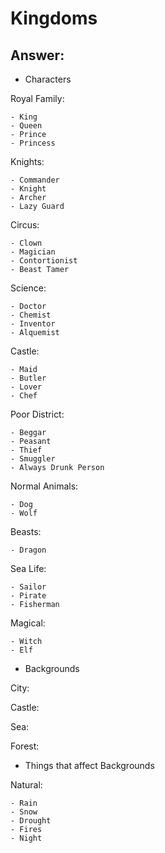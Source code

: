 # Kingdoms

## Answer:
- Characters

Royal Family:

	- King
  	- Queen
  	- Prince
  	- Princess
			

Knights:

	- Commander
  	- Knight
  	- Archer
  	- Lazy Guard
			
Circus:
	
	- Clown
	- Magician
	- Contortionist
	- Beast Tamer

Science:
	
	- Doctor
  	- Chemist
	- Inventor
	- Alquemist
	
Castle:
	
	- Maid
	- Butler
	- Lover
	- Chef
	
Poor District:

  	- Beggar
  	- Peasant
  	- Thief
  	- Smuggler
  	- Always Drunk Person
	
Normal Animals:

	- Dog
	- Wolf
	
Beasts:

	- Dragon
	
	
Sea Life:

	- Sailor
	- Pirate
	- Fisherman
	
Magical:

	- Witch
	- Elf
	

  
- Backgrounds

City:

Castle:

Sea:

Forest:
		
	
- Things that affect Backgrounds
	
Natural:
	
	- Rain
	- Snow
	- Drought
	- Fires
	- Night
	

	
	
    
  
  
